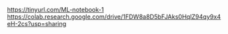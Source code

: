 https://tinyurl.com/ML-notebook-1
https://colab.research.google.com/drive/1FDW8a8D5bFJAks0HqlZ94qy9x4eH-2cs?usp=sharing
